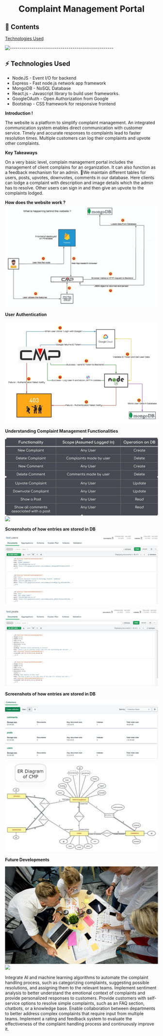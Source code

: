 <h1 align = "center"> Complaint Management Portal </h1>

<h2 id="content"> 📝 Contents </h2>

[Technologies Used](#tech)

![-----------------------------------------------------](https://raw.githubusercontent.com/andreasbm/readme/master/assets/lines/rainbow.png)

<h2 id="tech"> ⚡ Technologies Used </h2>
<ul>
  <li> NodeJS - Event I/O for backend </li>
  <li> Express - Fast node.js network app framework </li>
  <li> MongoDB - NoSQL Database </li>
  <li> React.js - Javascript library to build user frameworks. </li>
  <li> GoogleOAuth - Open Authorization from Google </li>
  <li> Bootstrap - CSS framework for responsive frontend </li>
</ul>


**Introduction !**



The  website  is  a  platform  to  simplify complaint management.
An integrated communication system enables  direct  communication  with customer service.
Timely  and  accurate  responses  to complaints  lead  to  faster  resolution times.
Multiple  customers  can  log  their complaints  and  upvote  other complaints.

**Key Takeaways**

On a very basic level, complain management portal  includes the  management  of  client complains for an organization. It  can  also  function  as  a feedback  mechanism  for  an admin.
We  maintain  different  tables for  users,  posts,  upvotes, downvotes,  comments  in  our database. 
Here clients can lodge a complaint with description and image details which  the  admin  has  to  resolve. Other  users  can  sign  in  and  then give  an  upvote  to  the  complaints lodged.

**How does the website work ?**
![](Aspose.Words.d90a76cb-789d-4348-b54c-85e2f9b26f8e.008.jpeg)

**User Authentication**

![](Aspose.Words.d90a76cb-789d-4348-b54c-85e2f9b26f8e.009.jpeg)

**Understanding Complaint Management Functionalities** 

![](Aspose.Words.d90a76cb-789d-4348-b54c-85e2f9b26f8e.010.jpeg)![](Aspose.Words.d90a76cb-789d-4348-b54c-85e2f9b26f8e.011.png)

**Screenshots of how entries are stored in DB** 

![](Aspose.Words.d90a76cb-789d-4348-b54c-85e2f9b26f8e.012.jpeg)

![](Aspose.Words.d90a76cb-789d-4348-b54c-85e2f9b26f8e.013.jpeg)

**Screenshots of how entries are stored in DB**

![](Aspose.Words.d90a76cb-789d-4348-b54c-85e2f9b26f8e.014.jpeg)

![](Aspose.Words.d90a76cb-789d-4348-b54c-85e2f9b26f8e.015.jpeg)

**Future Developments** 

![](Aspose.Words.d90a76cb-789d-4348-b54c-85e2f9b26f8e.005.jpeg)![](Aspose.Words.d90a76cb-789d-4348-b54c-85e2f9b26f8e.006.png)

Integrate  AI  and  machine  learning  algorithms  to automate the complaint handling  process, such as categorizing  complaints,  suggesting  possible resolutions,  and  assigning  them  to  the  relevant teams.
Implement sentiment analysis to better understand the  emotional  context  of  complaints  and  provide personalized responses to customers.
Provide  customers  with  self-service  options  to resolve simple complaints, such as an FAQ section, chatbots, or a knowledge base.
Enable  collaboration  between  departments  to better  address  complex  complaints  that  require input from multiple teams.
Implement  a  rating  and  feedback  system  to evaluate  the  effectiveness  of  the  complaint handling process and continuously improve it.
